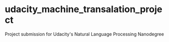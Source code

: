# udacity_machine_transalation_project
Project submission for Udacity's Natural Language Processing Nanodegree

